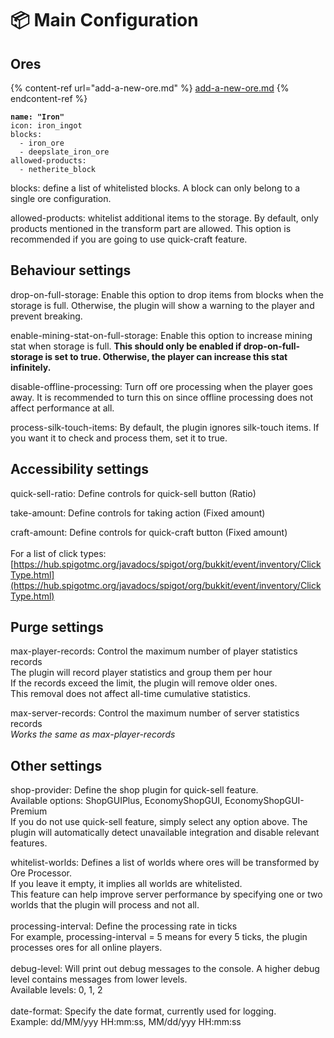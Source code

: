 # 📦 Main Configuration

## Ores

{% content-ref url="add-a-new-ore.md" %}
[add-a-new-ore.md](add-a-new-ore.md)
{% endcontent-ref %}

<pre><code><strong>name: "Iron"
</strong>icon: iron_ingot
blocks:
  - iron_ore
  - deepslate_iron_ore
allowed-products:
  - netherite_block
</code></pre>

blocks: define a list of whitelisted blocks. A block can only belong to a single ore configuration.

allowed-products: whitelist additional items to the storage. By default, only products mentioned in the transform part are allowed. This option is recommended if you are going to use quick-craft feature.

## Behaviour settings

drop-on-full-storage: Enable this option to drop items from blocks when the storage is full. Otherwise, the plugin will show a warning to the player and prevent breaking.

enable-mining-stat-on-full-storage: Enable this option to increase mining stat when storage is full. **This should only be enabled if drop-on-full-storage is set to true. Otherwise, the player can increase this stat infinitely.**

disable-offline-processing: Turn off ore processing when the player goes away. It is recommended to turn this on since offline processing does not affect performance at all.

process-silk-touch-items: By default, the plugin ignores silk-touch items. If you want it to check and process them, set it to true.

## Accessibility settings

quick-sell-ratio: Define controls for quick-sell button (Ratio)

take-amount: Define controls for taking action (Fixed amount)

craft-amount: Define controls for quick-craft button (Fixed amount)\
\
For a list of click types: [https://hub.spigotmc.org/javadocs/spigot/org/bukkit/event/inventory/ClickType.html](https://hub.spigotmc.org/javadocs/spigot/org/bukkit/event/inventory/ClickType.html)

## Purge settings

max-player-records: Control the maximum number of player statistics records\
The plugin will record player statistics and group them per hour\
If the records exceed the limit, the plugin will remove older ones.\
This removal does not affect all-time cumulative statistics.

max-server-records: Control the maximum number of server statistics records\
_Works the same as max-player-records_

## Other settings

shop-provider: Define the shop plugin for quick-sell feature.\
Available options: ShopGUIPlus, EconomyShopGUI, EconomyShopGUI-Premium\
If you do not use quick-sell feature, simply select any option above. The plugin will automatically detect unavailable integration and disable relevant features.

whitelist-worlds: Defines a list of worlds where ores will be transformed by Ore Processor.\
If you leave it empty, it implies all worlds are whitelisted.\
This feature can help improve server performance by specifying one or two worlds that the plugin will process and not all.\
\
processing-interval: Define the processing rate in ticks\
For example, processing-interval = 5 means for every 5 ticks, the plugin processes ores for all online players.\
\
debug-level: Will print out debug messages to the console. A higher debug level contains messages from lower levels.\
Available levels: 0, 1, 2\
\
date-format: Specify the date format, currently used for logging.\
Example: dd/MM/yyy HH:mm:ss, MM/dd/yyy HH:mm:ss
